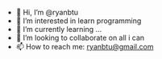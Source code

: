- 👋 Hi, I’m @ryanbtu
- 👀 I’m interested in learn programming
- 🌱 I’m currently learning ...
- 💞️ I’m looking to collaborate on all i can
- 📫 How to reach me: ryanbtu@gmail.com

<!---
ryanbtu/ryanbtu is a ✨ special ✨ repository because its `README.md` (this file) appears on your GitHub profile.
You can click the Preview link to take a look at your changes.
--->
